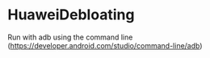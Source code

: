 # HuaweiDebloating

Run with adb using the command line (https://developer.android.com/studio/command-line/adb)
